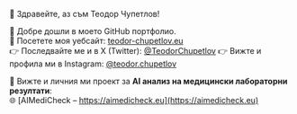 👋 Здравейте, аз съм Теодор Чупетлов!

🚀 Добре дошли в моето GitHub портфолио.  
🔗 Посетете моя уебсайт: [teodor-chupetlov.eu](https://teodor-chupetlov.eu)  
👉 Последвайте ме и в X (Twitter): [@TeodorChupetlov](https://twitter.com/TeodorChupetlov)
👉 Вижте и профила ми в Instagram: [@teodor.chupetlov](https://www.instagram.com/teodor.chupetlov/)

🧠 Вижте и личния ми проект за **AI анализ на медицински лабораторни резултати**:  
🌐 [AIMediCheck – https://aimedicheck.eu](https://aimedicheck.eu)
